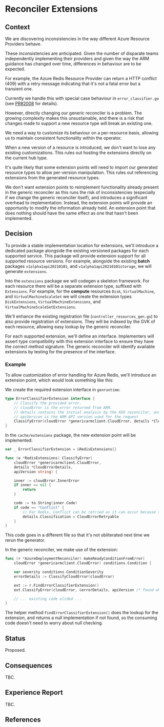 # Reconciler Extensions

## Context

We are discovering inconsistencies in the way different Azure Resource Providers behave.

These inconsistencies are anticipated. Given the number of disparate teams independently implementing their providers and given the way the ARM guidance has changed over time, differences in behaviour are to be expected.

For example, the Azure Redis Resource Provider can return a HTTP conflict (409) with a retry message indicating that it's not a fatal error but a transient one.

Currently we handle this with special case behaviour in `error_classifier.go` (see [PR#2008](https://github.com/Azure/azure-service-operator/pull/2008) for details).

However, directly changing our generic reconciler is a problem. The growing complexity makes this unsustainable, and there is a risk that changes made to support a new resource type will break an existing one.

We need a way to customize its behaviour on a per-resource basis, allowing us to maintain consistent functionality within the operator.

When a new version of a resource is introduced, we don't want to lose any existing customizations. This rules out hosting the extensions directly on the current hub type.

It's quite likely that some extension points will need to import our generated resource types to allow per-version manipulation. This rules out referencing extensions from the generated resource types.

We don't want extension points to reimplement functionality already present in the generic reconciler as this runs the risk of inconsistencies (especially if we change the generic reconciler itself), and introduces a significant overhead to implementation. Instead, the extension points will provide an opportunity to modify the information already held. An extension point that does nothing should have the same effect as one that hasn't been implemented.

## Decision

To provide a stable implementation location for extensions, we'll introduce a dedicated package alongside the existing versioned packages for each supported service. This package will provide extension support for all supported resource versions. For example, alongside the existing **batch** packages `v1alpha1api20210101`, and `v1alpha1api20210101storage`, we will generate `extensions`.

Into the `extensions` package we will codegen a skeleton framework. For each resource there will be a separate extension type, suffixed with `Extensions`. For example, for the **compute** resources `Disk`, `VirtualMachine`, and `VirtualMachineScaleSet` we will create the extension types `DiskExtensions`, `VirtualMachineExtensions`, and `VirtualMachineScaleSetExtensions`.

We'll enhance the existing registration file (`controller_resources_gen.go`) to also provide registration of extensions. They will be indexed by the GVK of each resource, allowing easy lookup by the generic reconciler.

For each supported extension, we'll define an interface. Implementers will assert type compatibility with this extension interface to ensure they have the correct method signature. The generic reconciler will identify available extensions by testing for the presence of the interface.

### Example

To allow customization of error handling for Azure Redis, we'll introduce an extension point, which would look something like this:

We create the required extension interface in `genruntime`:

``` go
type ErrorClassifierExtension interface {
    // Classify the provided error.
    // cloudError is the error returned from ARM.
    // details contains the initial analysis by the ASO reconciler, and may be changed if desired.
    // apiVersion is the ARM API version used for the request
    ClassifyError(cloudError *genericarmclient.CloudError, details *CloudErrorDetails, apiVersion string)
}
```

In the `cache/extensions` package, the new extension point will be implemented:

``` go
var _ ErrorClassifierExtension = &RedisExtensions{}

func (e *RedisExtensions) ClassifyError(
    cloudError *genericarmclient.CloudError, 
    details *CloudErrorDetails, 
    apiVersion string) {

    inner := cloudError.InnerError
    if inner == nil {
        return
    }

    code := to.String(inner.Code)
    if code == "Conflict" {
        // For Redis, Conflict can be retried as it can occur because something doesn't yet exist
        details.Classification = CloudErrorRetryable
    }
}
```

This code goes in a different file so that it's not obliterated next time we rerun the generator.

In the generic reconciler, we make use of the extension:

``` go
func (r *AzureDeploymentReconciler) makeReadyConditionFromError(
    cloudError *genericarmclient.CloudError) conditions.Condition {

	var severity conditions.ConditionSeverity
	errorDetails := ClassifyCloudError(cloudError)

    ext := r.FindErrorClassifierExtension()
    ext.ClassifyError(cloudError, &errorDetails, apiVersion /* found where? */)

    // ... existing code elided ...
}
```

The helper method `FindErrorClassifierExtension()` does the lookup for the extension, and returns a null implementation if not found, so the consuming code doesn't need to worry about null checking.

## Status

Proposed.

## Consequences

TBC.

## Experience Report

TBC.

## References


